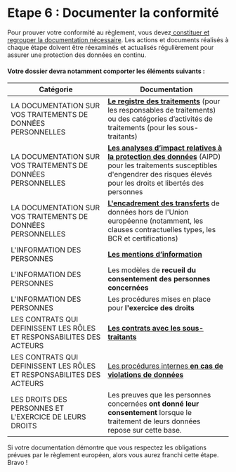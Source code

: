 # Etape 6 : Documenter la conformité

Pour prouver votre conformité au règlement, vous devez[ constituer et regrouper la documentation nécessaire](https://www.cnil.fr/fr/documenter-la-conformite). Les actions et documents réalisés à chaque étape doivent être réexaminés et actualisés régulièrement pour assurer une protection des données en continu.&#x20;

#### Votre dossier devra notamment comporter les éléments suivants :

| Catégorie                                                             |  Documentation                                                                                                                                                                                                                                                                 |
| --------------------------------------------------------------------- | ------------------------------------------------------------------------------------------------------------------------------------------------------------------------------------------------------------------------------------------------------------------------------ |
| LA DOCUMENTATION SUR VOS TRAITEMENTS DE DONNÉES PERSONNELLES          |  [**Le registre des traitements**](https://www.cnil.fr/fr/RGDP-le-registre-des-activites-de-traitement) (pour les responsables de traitements)  ou des catégories d’activités de traitements (pour les sous-traitants)                                                         |
| LA DOCUMENTATION SUR VOS TRAITEMENTS DE DONNÉES PERSONNELLES          |  [**Les analyses d’impact relatives à la protection des données**](https://www.cnil.fr/fr/RGPD-analyse-impact-protection-des-donnees-aipd) (AIPD) pour les traitements susceptibles d'engendrer des risques élevés pour les droits et libertés des personnes                   |
| LA DOCUMENTATION SUR VOS TRAITEMENTS DE DONNÉES PERSONNELLES          |  [**L'encadrement des transferts**](https://www.cnil.fr/fr/transferts-de-donnees-hors-ue-ce-qui-change-avec-le-reglement-general-sur-la-protection-des-donnees) de données hors de l'Union européenne (notamment, les clauses contractuelles types, les BCR et certifications) |
| L'INFORMATION DES PERSONNES                                           |  [**Les mentions d’information**](https://www.cnil.fr/fr/conformite-rgpd-information-des-personnes-et-transparence)                                                                                                                                                            |
| L'INFORMATION DES PERSONNES                                           |  ​Les modèles de **recueil du consentement des personnes concernées**                                                                                                                                                                                                          |
| L'INFORMATION DES PERSONNES                                           |  Les procédures mises en place pour **l'exercice des droits**                                                                                                                                                                                                                  |
| LES CONTRATS QUI DEFINISSENT LES RÔLES ET RESPONSABILITES DES ACTEURS |  [**Les contrats avec les sous-traitants**](https://www.cnil.fr/fr/sous-traitance-exemple-de-clauses)                                                                                                                                                                          |
| LES CONTRATS QUI DEFINISSENT LES RÔLES ET RESPONSABILITES DES ACTEURS |  [Les procédures internes **en cas de violations de données**](https://www.cnil.fr/fr/les-violations-de-donnees-personnelles)                                                                                                                                                  |
| LES DROITS DES PERSONNES ET L'EXERCICE DE LEURS DROITS                |  Les preuves que les personnes concernées **ont donné leur consentement** lorsque le traitement de leurs données repose sur cette base.                                                                                                                                        |

Si votre documentation démontre que vous respectez les obligations prévues par le règlement européen, alors vous aurez franchi cette étape. Bravo !

